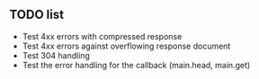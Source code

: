 ## TODO list

 * Test 4xx errors with compressed response
 * Test 4xx errors against overflowing response document
 * Test 304 handling
 * Test the error handling for the callback (main.head, main.get)
 